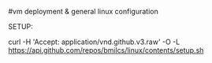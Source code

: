 #vm deployment & general linux configuration

SETUP:

curl -H 'Accept: application/vnd.github.v3.raw' -O -L https://api.github.com/repos/bmilcs/linux/contents/setup.sh